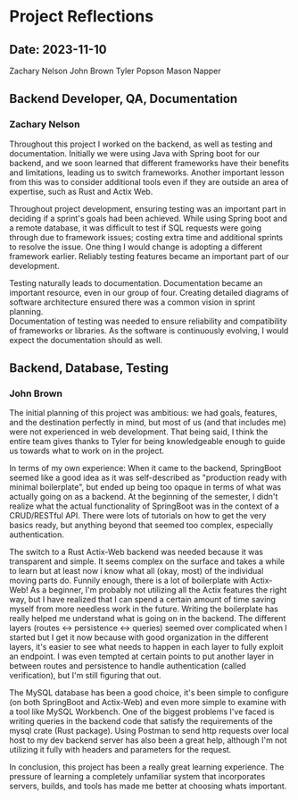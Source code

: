 # Project Reflections
## Date: 2023-11-10

Zachary Nelson
John Brown
Tyler Popson
Mason Napper

## Backend Developer, QA, Documentation
### Zachary Nelson

Throughout this project I worked on the backend, as well as testing and documentation. Initially we were using Java
with Spring boot for our backend, and we soon learned that different frameworks have their benefits and limitations, 
leading us to switch frameworks. Another important lesson from this was to consider additional tools even if they are
outside an area of expertise, such as Rust and Actix Web. 

Throughout project development, ensuring testing was an important part in deciding if a sprint's goals had been 
achieved. While using Spring boot and a remote database, it was difficult to test if SQL requests were going through due 
to framework issues; costing extra time and additional sprints to resolve the issue. One thing I would change is 
adopting a different framework earlier. Reliably testing features became an important part of our development. 

Testing naturally leads to documentation. Documentation became an important resource, even in our group of four. 
Creating detailed diagrams of software architecture ensured there was a common vision in sprint planning.  
Documentation of testing was needed to ensure reliability and compatibility of frameworks or libraries.
As the software is continuously evolving, I would expect the documentation should as well.

## Backend, Database, Testing
### John Brown

The initial planning of this project was ambitious: we had goals, features, and the destination perfectly in mind, but most of us (and that includes me) were not experienced in web development. That being said, I think the entire team gives thanks to Tyler for being knowledgeable enough to guide us towards what to work on in the project. 

In terms of my own experience:
When it came to the backend, SpringBoot seemed like a good idea as it was self-described as "production ready with minimal boilerplate", but ended up being too opaque in terms of what was actually going on as a backend. At the beginning of the semester, I didn't realize what the actual functionality of SpringBoot was in the context of a CRUD/RESTful API. There were lots of tutorials on how to get the very basics ready, but anything beyond that seemed too complex, especially authentication.

The switch to a Rust Actix-Web backend was needed because it was transparent and simple. It seems complex on the surface and takes a while to learn but at least now i know what all (okay, most) of the individual moving parts do. Funnily enough, there is a lot of boilerplate with Actix-Web! As a beginner, I'm probably not utilizing all the Actix features the right way, but I have realized that I can spend a certain amount of time saving myself from more needless work in the future. Writing the boilerplate has really helped me understand what is going on in the backend. The different layers (routes <-> persistence <-> queries) seemed over complicated when I started but I get it now because with good organization in the different layers, it's easier to see what needs to happen in each layer to fully exploit an endpoint. I was even tempted at certain points to put another layer in between routes and persistence to handle authentication (called verification), but I'm still figuring that out.

The MySQL database has been a good choice, it's been simple to configure (on both SpringBoot and Actix-Web) and even more simple to examine with a tool like MySQL Workbench. One of the biggest problems I've faced is writing queries in the backend code that satisfy the requirements of the mysql crate (Rust package). Using Postman to send http requests over local host to my dev backend server has also been a great help, although I'm not utilizing it fully with headers and parameters for the request. 

In conclusion, this project has been a really great learning experience. The pressure of learning a completely unfamiliar system that incorporates servers, builds, and tools has made me better at choosing whats important. 




